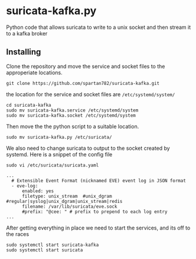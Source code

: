 # suricata-kafka.py
Python code that allows suricata to write to a unix socket and then stream it to a kafka broker  

## Installing

Clone the repository and move the service and socket files to the approperiate locations.  
```
git clone https://github.com/spartan782/suricata-kafka.git
```

the location for the service and socket files are `/etc/systemd/system/`  
```
cd suricata-kafka
sudo mv suricata-kafka.service /etc/systemd/system  
sudo mv suricata-kafka.socket /etc/systemd/system
```
Then move the the python script to a suitable location.
```
sudo mv suricata-kafka.py /etc/suricata/
```

We also need to change suricata to output to the socket created by systemd. Here is a snippet of the config file
```
sudo vi /etc/suricata/suricata.yaml
```  
```
...
  # Extensible Event Format (nicknamed EVE) event log in JSON format
  - eve-log:
      enabled: yes
      filetype: unix_stream  #unix_dgram #regular|syslog|unix_dgram|unix_stream|redis
      filename: /var/lib/suricata/eve.sock
      #prefix: "@cee: " # prefix to prepend to each log entry
...
```

After getting everything in place we need to start the services, and its off to the races  
```
sudo systemctl start suricata-kafka
sudo systemctl start suricata
```  
